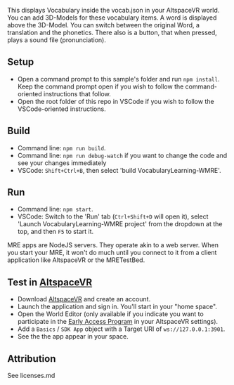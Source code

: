 This displays Vocabulary inside the vocab.json in your AltspaceVR world.
You can add 3D-Models for these vocabulary items.
A word is displayed above the 3D-Model. You can switch between the original Word, a translation and the phonetics.
There also is a button, that when pressed, plays a sound file (pronunciation).

## Setup

* Open a command prompt to this sample's folder and run `npm install`. Keep the command prompt open if you wish to follow the command-oriented instructions that follow.
* Open the root folder of this repo in VSCode if you wish to follow the VSCode-oriented instructions.

## Build

* Command line: `npm run build`.
* Command line: `npm run debug-watch` if you want to change the code and see your changes immediately
* VSCode: `Shift+Ctrl+B`, then select 'build VocabularyLearning-WMRE'.

## Run

* Command line: `npm start`.
* VSCode: Switch to the 'Run' tab (`Ctrl+Shift+D` will open it), select 'Launch VocabularyLearning-WMRE project' from the dropdown at the top, and then `F5` to start it.

MRE apps are NodeJS servers. They operate akin to a web server. When you start your MRE, it won't do much until you connect to it from a client application like AltspaceVR or the MRETestBed.

## Test in [AltspaceVR](https://altvr.com)

* Download [AltspaceVR](https://altvr.com) and create an account.
* Launch the application and sign in. You'll start in your "home space".
* Open the World Editor (only available if you indicate you want to participate in the [Early Access Program](https://altvr.com/early-access-program/) in your AltspaceVR settings).
* Add a `Basics` / `SDK App` object with a Target URI of `ws://127.0.0.1:3901`.
* See the the app appear in your space.

## Attribution

See licenses.md
